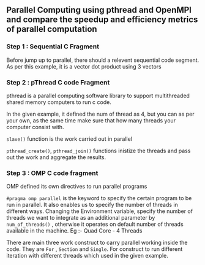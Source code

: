 ## Parallel Computing using pthread and OpenMPI and compare the speedup and efficiency metrics of parallel computation

### Step 1 : Sequential C Fragment

Before jump up to parallel, there should a relevent sequential code segment. As per this example, it is a vector dot product using 3 vectors

### Step 2 : pThread C code Fragment

pthread is a parallel computing software library to support multithreaded shared memory computers to run c code.

In the given example, it defined the num of thread as 4, but you can as per your own, as the same time make sure that how many threads your computer consist with.

 ```slave()``` function is the work carried out in parallel

```pthread_create()```, ```pthread_join()``` functions inistize the threads and pass out the work and aggregate the results. 

### Step 3 : OMP C code fragment

OMP defined its own directives to run parallel programs

```#pragma omp parallel``` is the keyword to specify the certain program to be run in parallel. It also enables us to specify the number of threads in different ways. Changing the Environment variable, specify the number of threads we want to integrate as an additional parameter by ```num_of_threads()``` , otherwise it operates on default number of threads available in the machine. Eg :- Quad Core - 4 Threads

There are main three work construct to carry parallel working inside the code. They are ``For`` , ``Section`` and ``Single``. 
For construct to run different iteration with different threads which used in the given example.

